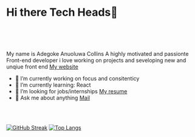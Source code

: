 <h1> Hi there Tech Heads👋 </h1>

<br>
<br>
<br>

My name is Adegoke Anuoluwa Collins 
A highly motivated and passionte Front-end developer
i love working on projects and seveloping new and unqiue front end 
<a href="">My website</a>

- 🔭 I’m currently working on focus and consitenticy
- 🌱 I’m currently learning: React
- 👯 I’m looking for jobs/internships <a href="">My resume</a> 
- 💬 Ask me about anything <a href="">Mail</a>

<br>
<br>


 [![GitHub Streak](http://github-readme-streak-stats.herokuapp.com?user=Anuoluwa-Collins)](https://git.io/streak-stats)
 [![Top Langs](https://github-readme-stats.vercel.app/api/top-langs/?username=Anuoluwa-Collins&layout=compact)](https://github.com/Anuoluwa-Collins/github-readme-stats)
  



